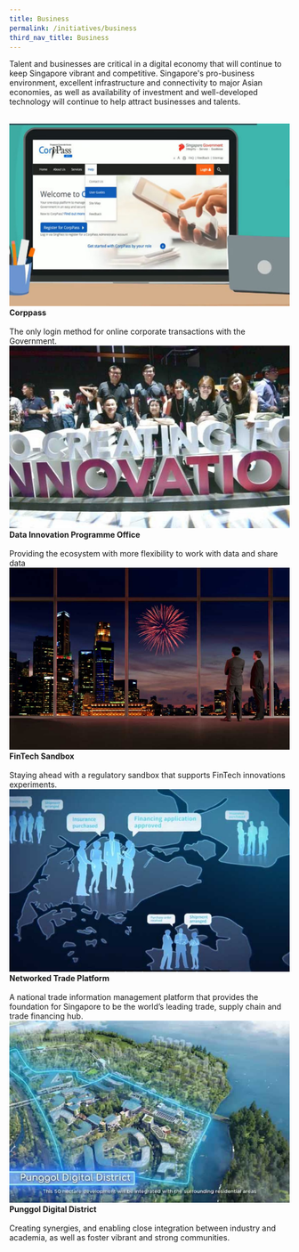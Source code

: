 ```yaml
---
title: Business
permalink: /initiatives/business
third_nav_title: Business
---
```

Talent and businesses are critical in a digital economy that will continue to keep Singapore vibrant and competitive. Singapore's pro-business environment, excellent infrastructure and connectivity to major Asian economies, as well as availability of investment and well-developed technology will continue to help attract businesses and talents.

<br>
<div class="row">  
  <div class="column-c" > 
    <a href="/initiatives/business/corppass"><img src="/images/initiatives/overview-pages/corppass.png"></a><br>
    <div class="header"><b>Corppass</b></div><br>
    <div class="para">The only login method for online corporate transactions with the Government.</div>
  </div>
   <div class="column-c"> 
    <a href="/initiatives/business/dipo"><img src="/images/initiatives/overview-pages/dipo.png"></a><br>
     <div class="header"><b>Data Innovation Programme Office</b></div><br>
    <div class="para">Providing the ecosystem with more flexibility to work with data and share data</div>
  </div>
  <div class="column-c">  
    <a href="/initiatives/business/fintech-initiatives"><img src="/images/initiatives/overview-pages/fintech-sandbox.png"></a><br>
    <div class="header"><b>FinTech Sandbox</b></div><br>
    <div class="para">Staying ahead with a regulatory sandbox that supports FinTech innovations experiments.</div>
  </div>     
</div>
<div class="row">  
  <div class="column-c" > 
    <a href="/initiatives/business/networked-trade-platform"><img src="/images/initiatives/overview-pages/networked-trade-platform.png"></a><br>
    <div class="header"><b>Networked Trade Platform</b></div><br>
    <div class="para">A national trade information management platform that provides the foundation for Singapore to be the world’s leading trade, supply chain and trade financing hub.</div>
  </div>
  <div class="column-c" > 
    <a href="/initiatives/business/punggol-digital-district"><img src="/images/initiatives/overview-pages/punggol-digital-district.png"></a><br>
    <div class="header"><b>Punggol Digital District</b></div><br>
    <div class="para">Creating synergies, and enabling close integration between industry and academia, as well as foster vibrant and strong communities.</div>
  </div>
</div>